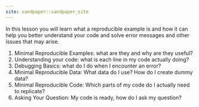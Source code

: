 ```yaml
---
site: sandpaper::sandpaper_site
---
```


In this lesson you will learn what a reproducible example is and how it can help you better understand your code and solve error messages and other issues that may arise.

1.  Minimal Reproducible Examples: what are they and why are they useful?
2.  Understanding your code: what is each line in my code actually doing?
3.  Debugging Basics: what do I do when I encounter an error?
4.  Minimal Reproducible Data: What data do I use? How do I create dummy data?
5.  Minimal Reproducible Code: Which parts of my code do I actually need to replicate?
6.  Asking Your Question: My code is ready, how do I ask my question?


